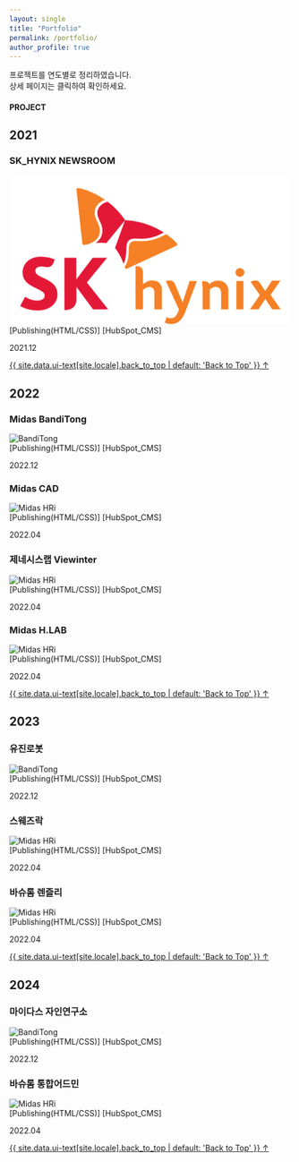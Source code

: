 ```yaml
---
layout: single
title: "Portfolio"
permalink: /portfolio/
author_profile: true
---
```


프로젝트를 연도별로 정리하였습니다.<br/>
상세 페이지는 클릭하여 확인하세요.

#### PROJECT

<div class="portfolio-gallery">
    <h2>2021</h2>
    <div class='portfolio-gallery-box'>
        <div class="portfolio-item">
            <h3>SK_HYNIX NEWSROOM</h3>
            <img src="../assets/images/pngwing.com.png" alt="SK HYNIX">
            <div class='item-des'>
                <span>[Publishing(HTML/CSS)]</span>
                <span>[HubSpot_CMS]</span>
            </div>
            <div class='item-date'>
                <p>2021.12</p>
            </div>
            <!-- <button></button>
            <a href="https://news.skhynix.co.kr/" target="_blank">SK HYNIX NEWSROOM</a> -->
        </div>
    </div>
    <a href="#page-title" class="back-to-top">{{ site.data.ui-text[site.locale].back_to_top | default: 'Back to Top' }} &uarr;</a>
    <h2>2022</h2>
    <div class='portfolio-gallery-box'>
        <div class="portfolio-item">
            <h3>Midas BandiTong</h3>
            <img src="https://via.placeholder.com/300x200" alt="BandiTong">
            <div class='item-des'>
                <span>[Publishing(HTML/CSS)]</span>
                <span>[HubSpot_CMS]</span>
            </div>
            <div class='item-date'>
                <p>2022.12</p>
            </div>
        </div>
        <div class="portfolio-item">
            <h3>Midas CAD</h3>
            <img src="https://via.placeholder.com/300x200" alt="Midas HRi">
            <div class='item-des'>
                <span>[Publishing(HTML/CSS)]</span>
                <span>[HubSpot_CMS]</span>
            </div>
            <div class='item-date'>
                <p>2022.04</p>
            </div>
        </div>
        <div class="portfolio-item">
            <h3>제네시스랩 Viewinter</h3>
            <img src="https://via.placeholder.com/300x200" alt="Midas HRi">
            <div class='item-des'>
                <span>[Publishing(HTML/CSS)]</span>
                <span>[HubSpot_CMS]</span>
            </div>
            <div class='item-date'>
                <p>2022.04</p>
            </div>
        </div>
        <div class="portfolio-item">
            <h3>Midas H.LAB</h3>
            <img src="https://via.placeholder.com/300x200" alt="Midas HRi">
            <div class='item-des'>
                <span>[Publishing(HTML/CSS)]</span>
                <span>[HubSpot_CMS]</span>
            </div>
            <div class='item-date'>
                <p>2022.04</p>
            </div>
        </div>
    </div>
    <a href="#page-title" class="back-to-top">{{ site.data.ui-text[site.locale].back_to_top | default: 'Back to Top' }} &uarr;</a>
    <h2>2023</h2>
    <div class='portfolio-gallery-box'>
        <div class="portfolio-item">
            <h3>유진로봇</h3>
            <img src="https://via.placeholder.com/300x200" alt="BandiTong">
            <div class='item-des'>
                <span>[Publishing(HTML/CSS)]</span>
                <span>[HubSpot_CMS]</span>
            </div>
            <div class='item-date'>
                <p>2022.12</p>
            </div>
        </div>
        <div class="portfolio-item">
            <h3>스웨즈락</h3>
            <img src="https://via.placeholder.com/300x200" alt="Midas HRi">
            <div class='item-des'>
                <span>[Publishing(HTML/CSS)]</span>
                <span>[HubSpot_CMS]</span>
            </div>
            <div class='item-date'>
                <p>2022.04</p>
            </div>
        </div>
        <div class="portfolio-item">
            <h3>바슈롬 렌즐리</h3>
            <img src="https://via.placeholder.com/300x200" alt="Midas HRi">
            <div class='item-des'>
                <span>[Publishing(HTML/CSS)]</span>
                <span>[HubSpot_CMS]</span>
            </div>
            <div class='item-date'>
                <p>2022.04</p>
            </div>
        </div>
    </div>
    <a href="#page-title" class="back-to-top">{{ site.data.ui-text[site.locale].back_to_top | default: 'Back to Top' }} &uarr;</a>
    <h2>2024</h2>
    <div class='portfolio-gallery-box'>
        <div class="portfolio-item">
            <h3>마이다스 자인연구소</h3>
            <img src="https://via.placeholder.com/300x200" alt="BandiTong">
            <div class='item-des'>
                <span>[Publishing(HTML/CSS)]</span>
                <span>[HubSpot_CMS]</span>
            </div>
            <div class='item-date'>
                <p>2022.12</p>
            </div>
        </div>
        <div class="portfolio-item">
            <h3>바슈롬 통합어드민</h3>
            <img src="https://via.placeholder.com/300x200" alt="Midas HRi">
            <div class='item-des'>
                <span>[Publishing(HTML/CSS)]</span>
                <span>[HubSpot_CMS]</span>
            </div>
            <div class='item-date'>
                <p>2022.04</p>
            </div>
        </div>
    </div>
    <a href="#page-title" class="back-to-top">{{ site.data.ui-text[site.locale].back_to_top | default: 'Back to Top' }} &uarr;</a>
</div>